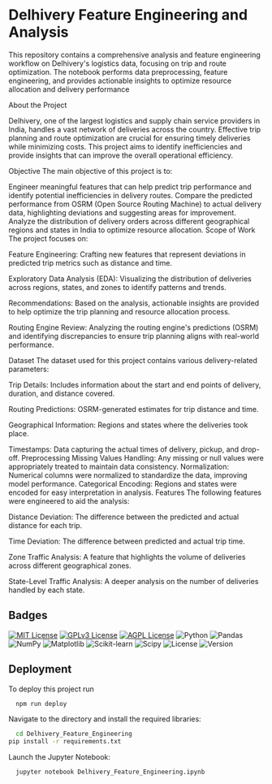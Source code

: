 
# Delhivery Feature Engineering and Analysis

This repository contains a comprehensive analysis and feature engineering workflow on Delhivery's logistics data, focusing on trip and route optimization. The notebook performs data preprocessing, feature engineering, and provides actionable insights to optimize resource allocation and delivery performance

About the Project



Delhivery, one of the largest logistics and supply chain service providers in India, handles a vast network of deliveries across the country. Effective trip planning and route optimization are crucial for ensuring timely deliveries while minimizing costs. This project aims to identify inefficiencies and provide insights that can improve the overall operational efficiency.

Objective
The main objective of this project is to:

Engineer meaningful features that can help predict trip performance and identify potential inefficiencies in delivery routes.
Compare the predicted performance from OSRM (Open Source Routing Machine) to actual delivery data, highlighting deviations and suggesting areas for improvement.
Analyze the distribution of delivery orders across different geographical regions and states in India to optimize resource allocation.
Scope of Work
The project focuses on:

Feature Engineering: Crafting new features that represent deviations in predicted trip metrics such as distance and time.

Exploratory Data Analysis (EDA): Visualizing the distribution of deliveries across regions, states, and zones to identify patterns and trends.

Recommendations: Based on the analysis, actionable insights are provided to help optimize the trip planning and resource allocation process.

Routing Engine Review: Analyzing the routing engine's predictions (OSRM) and identifying discrepancies to ensure trip planning aligns with real-world performance.

Dataset
The dataset used for this project contains various delivery-related parameters:

Trip Details: Includes information about the start and end points of delivery, duration, and distance covered.

Routing Predictions: OSRM-generated estimates for trip distance and time.

Geographical Information: Regions and states where the deliveries took place.

Timestamps: Data capturing the actual times of delivery, pickup, and drop-off.
Preprocessing
Missing Values Handling: Any missing or null values were appropriately treated to maintain data consistency.
Normalization: Numerical columns were normalized to standardize the data, improving model performance.
Categorical Encoding: Regions and states were encoded for easy interpretation in analysis.
Features
The following features were engineered to aid the analysis:

Distance Deviation: The difference between the predicted and actual distance for each trip.

Time Deviation: The difference between predicted and actual trip time.

Zone Traffic Analysis: A feature that highlights the volume of deliveries across different geographical zones.

State-Level Traffic Analysis: A deeper analysis on the number of deliveries handled by each state.
## Badges



[![MIT License](https://img.shields.io/badge/License-MIT-green.svg)](https://choosealicense.com/licenses/mit/)
[![GPLv3 License](https://img.shields.io/badge/License-GPL%20v3-yellow.svg)](https://opensource.org/licenses/)
[![AGPL License](https://img.shields.io/badge/license-AGPL-blue.svg)](http://www.gnu.org/licenses/agpl-3.0)
![Python](https://img.shields.io/badge/python-3.8-blue.svg)
![Pandas](https://img.shields.io/badge/pandas-1.2.4-blue.svg)
![NumPy](https://img.shields.io/badge/numpy-1.19.2-orange.svg)
![Matplotlib](https://img.shields.io/badge/matplotlib-3.3.4-orange.svg)
![Scikit-learn](https://img.shields.io/badge/scikit--learn-0.24.2-yellow.svg)
![Scipy](https://img.shields.io/badge/scipy-1.6.0-lightgrey.svg)
![License](https://img.shields.io/badge/license-MIT-blue.svg)
![Version](https://img.shields.io/badge/version-1.0.0-brightgreen.svg)


## Deployment

To deploy this project run

```bash
  npm run deploy
```
Navigate to the directory and install the required libraries:
```bash
  cd Delhivery_Feature_Engineering
pip install -r requirements.txt
```
Launch the Jupyter Notebook:
```bash
  jupyter notebook Delhivery_Feature_Engineering.ipynb







